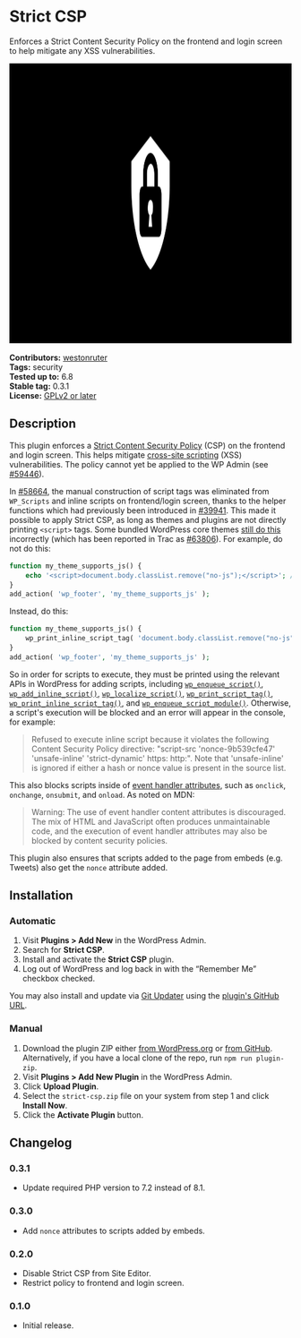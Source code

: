 # Strict CSP

Enforces a Strict Content Security Policy on the frontend and login screen to help mitigate any XSS vulnerabilities.

<!-- markdownlint-disable-next-line no-inline-html -->
<img src=".wordpress-org/banner.svg" alt="Banner for the Strict CSP plugin" width="1544" height="500">

**Contributors:** [westonruter](https://profile.wordpress.org/westonruter)  
**Tags:**         security  
**Tested up to:** 6.8  
**Stable tag:**   0.3.1  
**License:**      [GPLv2 or later](https://www.gnu.org/licenses/old-licenses/gpl-2.0.html)

## Description

This plugin enforces a [Strict Content Security Policy](https://web.dev/articles/strict-csp) (CSP) on the frontend and login screen. This helps mitigate [cross-site scripting](https://developer.mozilla.org/en-US/docs/Web/Security/Attacks/XSS) (XSS) vulnerabilities. The policy cannot yet be applied to the WP Admin (see [#59446](https://core.trac.wordpress.org/ticket/59446)).

In [#58664](https://core.trac.wordpress.org/ticket/58664), the manual construction of script tags was eliminated from `WP_Scripts` and inline scripts on frontend/login screen, thanks to the helper functions which had previously been introduced in [#39941](https://core.trac.wordpress.org/ticket/39941).  This made it possible to apply Strict CSP, as long as themes and plugins are not directly printing `<script>` tags. Some bundled WordPress core themes [still do this](https://github.com/search?q=repo%3AWordPress%2Fwordpress-develop+path%3A%2F%5Esrc%5C%2Fwp-content%5C%2Fthemes%5C%2F%2F+%2F%3Cscript%5B%5E%3E%5D*%3E%2F&type=code) incorrectly (which has been reported in Trac as [#63806](https://core.trac.wordpress.org/ticket/63806)). For example, do not do this:

```php
function my_theme_supports_js() {
	echo '<script>document.body.classList.remove("no-js");</script>'; // ❌ DO NOT DO THIS 👎
}
add_action( 'wp_footer', 'my_theme_supports_js' );
```

Instead, do this:

```php
function my_theme_supports_js() {
	wp_print_inline_script_tag( 'document.body.classList.remove("no-js");' ); // ✅ Do this instead 👍
}
add_action( 'wp_footer', 'my_theme_supports_js' );
```

So in order for scripts to execute, they must be printed using the relevant APIs in WordPress for adding scripts, including [`wp_enqueue_script()`](https://developer.wordpress.org/reference/functions/wp_enqueue_script/), [`wp_add_inline_script()`](https://developer.wordpress.org/reference/functions/wp_add_inline_script/), [`wp_localize_script()`](https://developer.wordpress.org/reference/functions/wp_localize_script/), [`wp_print_script_tag()`](https://developer.wordpress.org/reference/functions/wp_print_script_tag/), [`wp_print_inline_script_tag()`](https://developer.wordpress.org/reference/functions/wp_print_inline_script_tag/), and [`wp_enqueue_script_module()`](https://developer.wordpress.org/reference/functions/wp_enqueue_script_module/). Otherwise, a script's execution will be blocked and an error will appear in the console, for example:

> Refused to execute inline script because it violates the following Content Security Policy directive: "script-src 'nonce-9b539cfe47' 'unsafe-inline' 'strict-dynamic' https: http:". Note that 'unsafe-inline' is ignored if either a hash or nonce value is present in the source list.

This also blocks scripts inside of [event handler attributes](https://developer.mozilla.org/en-US/docs/Web/HTML/Reference/Attributes#event_handler_attributes), such as `onclick`, `onchange`, `onsubmit`, and `onload`. As noted on MDN:

> Warning: The use of event handler content attributes is discouraged. The mix of HTML and JavaScript often produces unmaintainable code, and the execution of event handler attributes may also be blocked by content security policies.

This plugin also ensures that scripts added to the page from embeds (e.g. Tweets) also get the `nonce` attribute added.

## Installation

### Automatic

1. Visit **Plugins > Add New** in the WordPress Admin.
2. Search for **Strict CSP**.
3. Install and activate the **Strict CSP** plugin.
4. Log out of WordPress and log back in with the “Remember Me” checkbox checked.

You may also install and update via [Git Updater](https://git-updater.com/) using the [plugin's GitHub URL](https://github.com/westonruter/strict-csp).

### Manual

1. Download the plugin ZIP either [from WordPress.org](https://downloads.wordpress.org/plugin/strict-csp.zip) or [from GitHub](https://github.com/westonruter/strict-csp/archive/refs/heads/main.zip). Alternatively, if you have a local clone of the repo, run `npm run plugin-zip`.
2. Visit **Plugins > Add New Plugin** in the WordPress Admin.
3. Click **Upload Plugin**.
4. Select the `strict-csp.zip` file on your system from step 1 and click **Install Now**.
5. Click the **Activate Plugin** button.

## Changelog

### 0.3.1

* Update required PHP version to 7.2 instead of 8.1.

### 0.3.0

* Add `nonce` attributes to scripts added by embeds.

### 0.2.0

* Disable Strict CSP from Site Editor.
* Restrict policy to frontend and login screen.

### 0.1.0

* Initial release.
